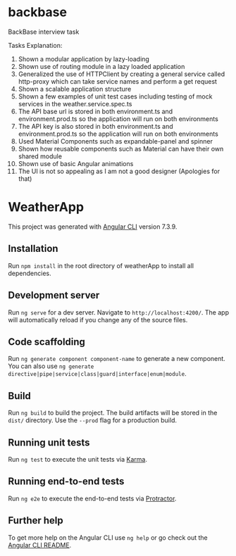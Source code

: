 # backbase
BackBase interview task

Tasks Explanation:

1) Shown a modular application by lazy-loading
2) Shown use of routing module in a lazy loaded application
3) Generalized the use of HTTPClient by creating a general service called http-proxy which can take service names and perform a get request
4) Shown a scalable application structure
5) Shown a few examples of unit test cases including testing of mock services in the weather.service.spec.ts
6) The API base url is stored in both environment.ts and environment.prod.ts so the application will run on both environments
7) The API key is also stored in both environment.ts and environment.prod.ts so the application will run on both environments
8) Used Material Components such as expandable-panel and spinner
9) Shown how reusable components such as Material can have their own shared module
10) Shown use of basic Angular animations
11) The UI is not so appealing as I am not a good designer (Apologies for that)

# WeatherApp

This project was generated with [Angular CLI](https://github.com/angular/angular-cli) version 7.3.9.

## Installation

Run `npm install` in the root directory of weatherApp to install all dependencies.

## Development server

Run `ng serve` for a dev server. Navigate to `http://localhost:4200/`. The app will automatically reload if you change any of the source files.

## Code scaffolding

Run `ng generate component component-name` to generate a new component. You can also use `ng generate directive|pipe|service|class|guard|interface|enum|module`.

## Build

Run `ng build` to build the project. The build artifacts will be stored in the `dist/` directory. Use the `--prod` flag for a production build.

## Running unit tests

Run `ng test` to execute the unit tests via [Karma](https://karma-runner.github.io).

## Running end-to-end tests

Run `ng e2e` to execute the end-to-end tests via [Protractor](http://www.protractortest.org/).

## Further help

To get more help on the Angular CLI use `ng help` or go check out the [Angular CLI README](https://github.com/angular/angular-cli/blob/master/README.md).
